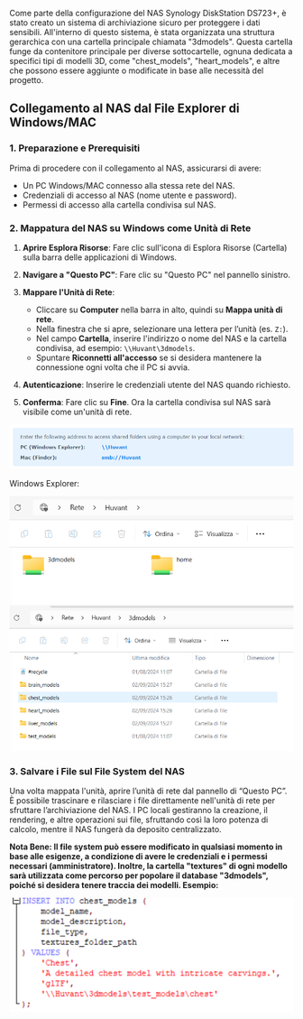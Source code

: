 Come parte della configurazione del NAS Synology DiskStation DS723+, è stato creato un sistema di archiviazione sicuro per proteggere i dati sensibili. All'interno di questo sistema, è stata organizzata una struttura gerarchica con una cartella principale chiamata "3dmodels". Questa cartella funge da contenitore principale per diverse sottocartelle, ognuna dedicata a specifici tipi di modelli 3D, come "chest_models", "heart_models", e altre che possono essere aggiunte o modificate in base alle necessità del progetto.

## Collegamento al NAS dal File Explorer di Windows/MAC

### 1. **Preparazione e Prerequisiti**

   Prima di procedere con il collegamento al NAS, assicurarsi di avere:

   - Un PC Windows/MAC connesso alla stessa rete del NAS.
   - Credenziali di accesso al NAS (nome utente e password).
   - Permessi di accesso alla cartella condivisa sul NAS.

### 2. Mappatura del NAS su Windows come Unità di Rete

1. **Aprire Esplora Risorse**: Fare clic sull'icona di Esplora Risorse (Cartella) sulla barra delle applicazioni di Windows.

2. **Navigare a "Questo PC"**: Fare clic su "Questo PC" nel pannello sinistro.

3. **Mappare l'Unità di Rete**:
   - Cliccare su **Computer** nella barra in alto, quindi su **Mappa unità di rete**.
   - Nella finestra che si apre, selezionare una lettera per l’unità (es. `Z:`).
   - Nel campo **Cartella**, inserire l'indirizzo o nome del NAS e la cartella condivisa, ad esempio: `\\Huvant\3dmodels`.
   - Spuntare **Riconnetti all'accesso** se si desidera mantenere la connessione ogni volta che il PC si avvia.

4. **Autenticazione**: Inserire le credenziali utente del NAS quando richiesto.

5. **Conferma**: Fare clic su **Fine**. Ora la cartella condivisa sul NAS sarà visibile come un'unità di rete.

![esempio](img/explorer.png) 

Windows Explorer: 

![esempio2](img/ret.png)
![es3](img/es3.png)

### 3. Salvare i File sul File System del NAS
Una volta mappata l'unità, aprire l’unità di rete dal pannello di “Questo PC”.
È possibile trascinare e rilasciare i file direttamente nell'unità di rete per sfruttare l’archiviazione del NAS.
I PC locali gestiranno la creazione, il rendering, e altre operazioni sui file, sfruttando così la loro potenza di calcolo, mentre il NAS fungerà da deposito centralizzato.

**Nota Bene: Il file system può essere modificato in qualsiasi momento in base alle esigenze, a condizione di avere le credenziali e i permessi necessari (amministratore). Inoltre, la cartella "textures" di ogni modello sarà utilizzata come percorso per popolare il database "3dmodels", poiché si desidera tenere traccia dei modelli. Esempio:**

![path](img/ex3dmodels.png)